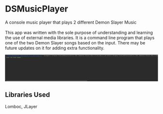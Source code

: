# DSMusicPlayer 
 A console music player that plays 2 different Demon Slayer Music
 </br></br>
 This app was written with the sole purpose of understanding and learning the use of external media libraries. It is a command line program that plays one of the two    Demon Slayer songs based on the input. There may be future updates on it for adding extra functionality.
 
 
 <p align="center"><img src="https://github.com/Gamedemons/DSMusicPlayer/blob/614b53795b77c85e26673ef6f97b29a54bb2da36/MusicPlayer/src/SharedScreenshot.jpg"></p>
 
 
 ## Libraries Used
 Lomboc, JLayer
